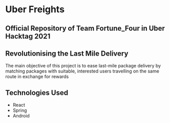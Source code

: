 # Uber Freights
## Official Repository of Team Fortune_Four in Uber Hacktag 2021 
## Revolutionising the Last Mile Delivery
The main objective of this project is to ease last-mile package delivery by matching packages with suitable, interested users travelling on the same route in exchange for rewards

## Technologies Used  

* React  
* Spring
* Android
